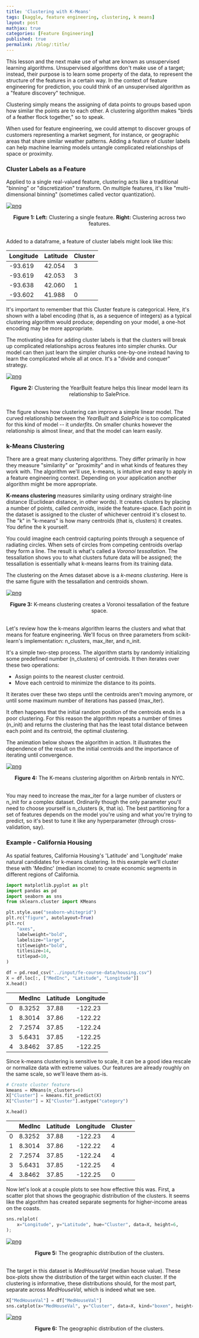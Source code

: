 ```yaml
---
title: 'Clustering with K-Means'
tags: [kaggle, feature engineering, clustering, k means]
layout: post
mathjax: true
categories: [Feature Engineering]
published: true
permalink: /blog/:title/
---
```


This lesson and the next make use of what are known as unsupervised learning algorithms. Unsupervised algorithms don't make use of a target; instead, their purpose is to learn some property of the data, to represent the structure of the features in a certain way. In the context of feature engineering for prediction, you could think of an unsupervised algorithm as a "feature discovery" technique.

Clustering simply means the assigning of data points to groups based upon how similar the points are to each other. A clustering algorithm makes "birds of a feather flock together," so to speak.

When used for feature engineering, we could attempt to discover groups of customers representing a market segment, for instance, or geographic areas that share similar weather patterns. Adding a feature of cluster labels can help machine learning models untangle complicated relationships of space or proximity.

### Cluster Labels as a Feature

Applied to a single real-valued feature, clustering acts like a traditional "binning" or "discretization" transform. On multiple features, it's like "multi-dimensional binning" (sometimes called vector quantization).


    
[![png](https://raw.githubusercontent.com/sourestdeeds/sourestdeeds.github.io/main/_posts/2021-12-03-clustering-with-k-means/1.png#center)](https://raw.githubusercontent.com/sourestdeeds/sourestdeeds.github.io/main/_posts/2021-12-03-clustering-with-k-means/1.png)
<center><b>Figure 1:</b> <b> Left:</b> Clustering a single feature. <b>Right:</b> Clustering across two features.</center><br>     
    

Added to a dataframe, a feature of cluster labels might look like this:

<div class="table-wrapper" markdown="block">

| Longitude | Latitude | Cluster |
|-----------|----------|---------|
| -93.619   | 42.054   | 3       |
| -93.619   | 42.053   | 3       |
| -93.638   | 42.060   | 1       |
| -93.602   | 41.988   | 0       |

</div>

It's important to remember that this Cluster feature is categorical. Here, it's shown with a label encoding (that is, as a sequence of integers) as a typical clustering algorithm would produce; depending on your model, a one-hot encoding may be more appropriate.

The motivating idea for adding cluster labels is that the clusters will break up complicated relationships across features into simpler chunks. Our model can then just learn the simpler chunks one-by-one instead having to learn the complicated whole all at once. It's a "divide and conquer" strategy.


[![png](https://raw.githubusercontent.com/sourestdeeds/sourestdeeds.github.io/main/_posts/2021-12-03-clustering-with-k-means/2.png#center)](https://raw.githubusercontent.com/sourestdeeds/sourestdeeds.github.io/main/_posts/2021-12-03-clustering-with-k-means/2.png)
<center><b>Figure 2:</b> Clustering the YearBuilt feature helps this linear model learn its relationship to SalePrice.</center><br>   

The figure shows how clustering can improve a simple linear model. The curved relationship between the *YearBuilt* and *SalePrice* is too complicated for this kind of model -- it *underfits*. On smaller chunks however the relationship is almost linear, and that the model can learn easily.

### k-Means Clustering

There are a great many clustering algorithms. They differ primarily in how they measure "similarity" or "proximity" and in what kinds of features they work with. The algorithm we'll use, k-means, is intuitive and easy to apply in a feature engineering context. Depending on your application another algorithm might be more appropriate.

**K-means clustering** measures similarity using ordinary straight-line distance (Euclidean distance, in other words). It creates clusters by placing a number of points, called *centroids*, inside the feature-space. Each point in the dataset is assigned to the cluster of whichever centroid it's closest to. The "k" in "k-means" is how many centroids (that is, clusters) it creates. You define the k yourself.

You could imagine each centroid capturing points through a sequence of radiating circles. When sets of circles from competing centroids overlap they form a line. The result is what's called a *Voronoi tessallation*. The tessallation shows you to what clusters future data will be assigned; the tessallation is essentially what k-means learns from its training data.

The clustering on the Ames dataset above is a *k-means clustering*. Here is the same figure with the tessallation and centroids shown.


[![png](https://raw.githubusercontent.com/sourestdeeds/sourestdeeds.github.io/main/_posts/2021-12-03-clustering-with-k-means/3.jpeg#center)](https://raw.githubusercontent.com/sourestdeeds/sourestdeeds.github.io/main/_posts/2021-12-03-clustering-with-k-means/3.jpeg)
<center><b>Figure 3:</b> K-means clustering creates a Voronoi tessallation of the feature space.</center><br>   

Let's review how the k-means algorithm learns the clusters and what that means for feature engineering. We'll focus on three parameters from scikit-learn's implementation: n_clusters, max_iter, and n_init.

It's a simple two-step process. The algorithm starts by randomly initializing some predefined number (n_clusters) of centroids. It then iterates over these two operations:

- Assign points to the nearest cluster centroid.
- Move each centroid to minimize the distance to its points.

It iterates over these two steps until the centroids aren't moving anymore, or until some maximum number of iterations has passed (max_iter).

It often happens that the initial random position of the centroids ends in a poor clustering. For this reason the algorithm repeats a number of times (n_init) and returns the clustering that has the least total distance between each point and its centroid, the optimal clustering.

The animation below shows the algorithm in action. It illustrates the dependence of the result on the initial centroids and the importance of iterating until convergence.

[![png](https://raw.githubusercontent.com/sourestdeeds/sourestdeeds.github.io/main/_posts/2021-12-03-clustering-with-k-means/4.gif#center)](https://raw.githubusercontent.com/sourestdeeds/sourestdeeds.github.io/main/_posts/2021-12-03-clustering-with-k-means/4.gif)
<center><b>Figure 4:</b> The K-means clustering algorithm on Airbnb rentals in NYC.</center><br>   

You may need to increase the max_iter for a large number of clusters or n_init for a complex dataset. Ordinarily though the only parameter you'll need to choose yourself is n_clusters (k, that is). The best partitioning for a set of features depends on the model you're using and what you're trying to predict, so it's best to tune it like any hyperparameter (through cross-validation, say).

### Example - California Housing

As spatial features, California Housing's 'Latitude' and 'Longitude' make natural candidates for k-means clustering. In this example we'll cluster these with 'MedInc' (median income) to create economic segments in different regions of California.

```python
import matplotlib.pyplot as plt
import pandas as pd
import seaborn as sns
from sklearn.cluster import KMeans

plt.style.use("seaborn-whitegrid")
plt.rc("figure", autolayout=True)
plt.rc(
    "axes",
    labelweight="bold",
    labelsize="large",
    titleweight="bold",
    titlesize=14,
    titlepad=10,
)

df = pd.read_csv("../input/fe-course-data/housing.csv")
X = df.loc[:, ["MedInc", "Latitude", "Longitude"]]
X.head()
```

<div class="table-wrapper" markdown="block">

|   | MedInc | Latitude | Longitude |
|---|--------|----------|-----------|
| 0 | 8.3252 | 37.88    | -122.23   |
| 1 | 8.3014 | 37.86    | -122.22   |
| 2 | 7.2574 | 37.85    | -122.24   |
| 3 | 5.6431 | 37.85    | -122.25   |
| 4 | 3.8462 | 37.85    | -122.25   |

</div>

Since k-means clustering is sensitive to scale, it can be a good idea rescale or normalize data with extreme values. Our features are already roughly on the same scale, so we'll leave them as-is.



```python
# Create cluster feature
kmeans = KMeans(n_clusters=6)
X["Cluster"] = kmeans.fit_predict(X)
X["Cluster"] = X["Cluster"].astype("category")

X.head()
```

<div class="table-wrapper" markdown="block">

|   | MedInc | Latitude | Longitude | Cluster |
|---|--------|----------|-----------|---------|
| 0 | 8.3252 | 37.88    | -122.23   | 4       |
| 1 | 8.3014 | 37.86    | -122.22   | 4       |
| 2 | 7.2574 | 37.85    | -122.24   | 4       |
| 3 | 5.6431 | 37.85    | -122.25   | 4       |
| 4 | 3.8462 | 37.85    | -122.25   | 0       |

</div>

Now let's look at a couple plots to see how effective this was. First, a scatter plot that shows the geographic distribution of the clusters. It seems like the algorithm has created separate segments for higher-income areas on the coasts.

```python
sns.relplot(
    x="Longitude", y="Latitude", hue="Cluster", data=X, height=6,
);
```

[![png](https://raw.githubusercontent.com/sourestdeeds/sourestdeeds.github.io/main/_posts/2021-12-03-clustering-with-k-means/5.png#center)](https://raw.githubusercontent.com/sourestdeeds/sourestdeeds.github.io/main/_posts/2021-12-03-clustering-with-k-means/5.png)
<center><b>Figure 5:</b> The geographic distribution of the clusters.</center><br> 

The target in this dataset is *MedHouseVal* (median house value). These box-plots show the distribution of the target within each cluster. If the clustering is informative, these distributions should, for the most part, separate across *MedHouseVal*, which is indeed what we see.

```python
X["MedHouseVal"] = df["MedHouseVal"]
sns.catplot(x="MedHouseVal", y="Cluster", data=X, kind="boxen", height=6);
```

[![png](https://raw.githubusercontent.com/sourestdeeds/sourestdeeds.github.io/main/_posts/2021-12-03-clustering-with-k-means/6.png#center)](https://raw.githubusercontent.com/sourestdeeds/sourestdeeds.github.io/main/_posts/2021-12-03-clustering-with-k-means/6.png)
<center><b>Figure 6:</b> The geographic distribution of the clusters.</center><br> 